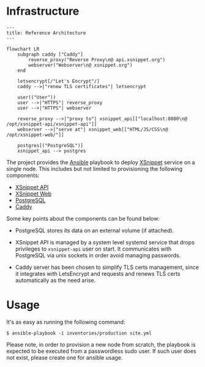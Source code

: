 Infrastructure
==============

```mermaid
---
title: Reference Architecture
---

flowchart LR
    subgraph caddy ["Caddy"]
        reverse_proxy("Reverse Proxy\n@ api.xsnippet.org")
        webserver("Webserver\n@ xsnippet.org")
    end

    letsencrypt[/"Let's Encrypt"/]
    caddy -->|"renew TLS certificates"| letsencrypt

    user(("User"))
    user -->|"HTTPS"| reverse_proxy
    user -->|"HTTPS"| webserver

    reverse_proxy -->|"proxy to"| xsnippet_api[["localhost:8080\n@ /opt/xsnippet-api/xsnippet-api"]]
    webserver -->|"serve at"| xsnippet_web[["HTML/JS/CSS\n@ /opt/xsnippet-web/"]]

    postgres[("PostgreSQL")]
    xsnippet_api --> postgres
```

The project provides the [Ansible] playbook to deploy [XSnippet] service on a
single node. This includes but not limited to provisioning the following
components:

* [XSnippet API]
* [XSnippet Web]
* [PostgreSQL]
* [Caddy]

Some key points about the components can be found below:

* PostgreSQL stores its data on an external volume (if attached).

* XSnippet API is managed by a system level systemd service that drops
  privileges to `xsnippet-api` user on start. It communicates with PostgreSQL
  via unix sockets in order avoid managing passwords.

* Caddy server has been chosen to simplify TLS certs management, since it
  integrates with LetsEncrypt and requests and renews TLS certs automatically
  as the need arise.


Usage
=====

It's as easy as running the following command:

```shell
$ ansible-playbook -i inventories/production site.yml
```

Please note, in order to provision a new node from scratch, the playbook is
expected to be executed from a passwordless sudo user. If such user does not
exist, please create one for ansible usage.

[Ansible]: https://www.ansible.com/
[XSnippet]: https://xsnippet.org/
[XSnippet API]: https://github.com/xsnippet/xsnippet-api
[XSnippet Web]: https://github.com/xsnippet/xsnippet-web
[PostgreSQL]: https://www.postgresql.org/
[Caddy]: https://caddyserver.com/
